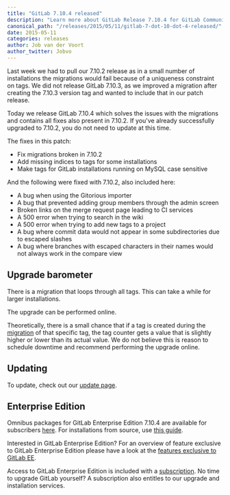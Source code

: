 ```yaml
---
title: "GitLab 7.10.4 released"
description: "Learn more about GitLab Release 7.10.4 for GitLab Community Edition (CE) and Enterprise Edition (EE)"
canonical_path: "/releases/2015/05/11/gitlab-7-dot-10-dot-4-released/"
date: 2015-05-11
categories: releases
author: Job van der Voort
author_twitter: Jobvo
---
```


Last week we had to pull our 7.10.2 release as in a small number of installations
the migrations would fail because of a uniqueness constraint on tags. We
did not release GitLab 7.10.3, as we improved a migration after creating
the 7.10.3 version tag and wanted to include that in our patch release.

Today we release GitLab 7.10.4 which solves the issues with the migrations
and contains all fixes also present in 7.10.2. If you've already successfully
upgraded to 7.10.2, you do not need to update at this time.

The fixes in this patch:

- Fix migrations broken in 7.10.2
- Add missing indices to tags for some installations
- Make tags for GitLab installations running on MySQL case sensitive

And the following were fixed with 7.10.2, also included here:

- A bug when using the Gitorious importer
- A bug that prevented adding group members through the admin screen
- Broken links on the merge request page leading to CI services
- A 500 error when trying to search in the wiki
- A 500 error when trying to add new tags to a project
- A bug where commit data would not appear in some subdirectories due to escaped slashes
- A bug where branches with escaped characters in their names would not always work
in the compare view

<!-- more -->

## Upgrade barometer

There is a migration that loops through all tags.
This can take a while for larger installations.

The upgrade can be performed online.

Theoretically, there is a small chance that if a tag is created during
the [migration](https://gitlab.com/gitlab-org/gitlab-ce/blob/master/db/migrate/20150425164649_add_taggings_counter_cache_to_tags.acts_as_taggable_on_engine.rb)
of that specific tag, the tag counter gets a value that is
slightly higher or lower than its actual value. We do not believe this
is reason to schedule downtime and recommend performing the upgrade online.

## Updating

To update, check out our [update page](/update/).

## Enterprise Edition

Omnibus packages for GitLab Enterprise Edition 7.10.4 are available for subscribers [here](https://gitlab.com/subscribers/gitlab-ee/blob/master/doc/install/packages.md). For installations from source, use [this guide](https://gitlab.com/subscribers/gitlab-ee/blob/master/doc/update/patch_versions.md).

Interested in GitLab Enterprise Edition?
For an overview of feature exclusive to GitLab Enterprise Edition please have a look at the [features exclusive to GitLab EE](/features/#enterprise).

Access to GitLab Enterprise Edition is included with a [subscription](/pricing/).
No time to upgrade GitLab yourself?
A subscription also entitles to our upgrade and installation services.
